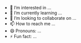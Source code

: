 
- 👀 I’m interested in ...
- 🌱 I’m currently learning ...
- 💞️ I’m looking to collaborate on ...
- 📫 How to reach me ...
- 😄 Pronouns: ...
- ⚡ Fun fact: ...

<!---
Tiqodfba/Tiqodfba is a ✨ special ✨ repository because its `README.md` (this file) appears on your GitHub profile.
You can click the Preview link to take a look at your changes.
--->
